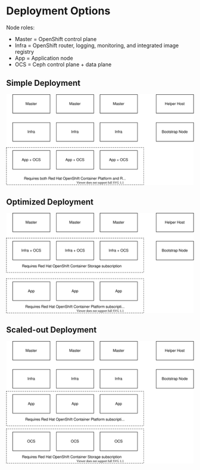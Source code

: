 # Deployment Options

Node roles:

* Master = OpenShift control plane
* Infra = OpenShift router, logging, monitoring, and integrated image registry
* App = Application node
* OCS = Ceph control plane + data plane

## Simple Deployment

![Deployment Diagram](ocs_on_vsphere_simple_deployment.svg "Deployment Diagram")

## Optimized Deployment

![Deployment Diagram](ocs_on_vsphere_optimized_deployment.svg "Deployment Diagram")

## Scaled-out Deployment

![Deployment Diagram](ocs_on_vsphere_scaled_out_deployment.svg "Deployment Diagram")
